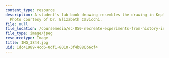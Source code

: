 ```yaml
---
content_type: resource
description: A student's lab book drawing resembles the drawing in Kepler's book.
  Photo courtesy of Dr. Elizabeth Cavicchi.
file: null
file_location: /coursemedia/ec-050-recreate-experiments-from-history-inform-the-future-from-the-past-galileo-january-iap-2010/1dc419894cd60df180103f4b880b6cf4_IMG_3844.jpg
file_type: image/jpeg
resourcetype: Image
title: IMG_3844.jpg
uid: 1dc41989-4cd6-0df1-8010-3f4b880b6cf4
---
```

